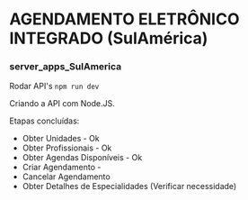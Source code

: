 # AGENDAMENTO ELETRÔNICO INTEGRADO (SulAmérica)
### server_apps_SulAmerica


Rodar API's ```npm run dev```


Criando a API com Node.JS.

Etapas concluídas:

- Obter Unidades - Ok
- Obter Profissionais - Ok
- Obter Agendas Disponíveis - Ok
- Criar Agendamento -
- Cancelar Agendamento
- Obter Detalhes de Especialidades (Verificar necessidade)
  